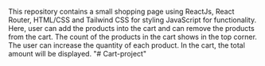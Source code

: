 This repository contains a small shopping page using ReactJs, React Router, HTML/CSS and Tailwind CSS for styling JavaScript for functionality.
Here, user can add the products into the cart and can remove the products from the cart.
The count of the products in the cart shows in the top corner.
The user can increase the quantity of each product.
In the cart, the total amount will be displayed.
"# Cart-project" 
